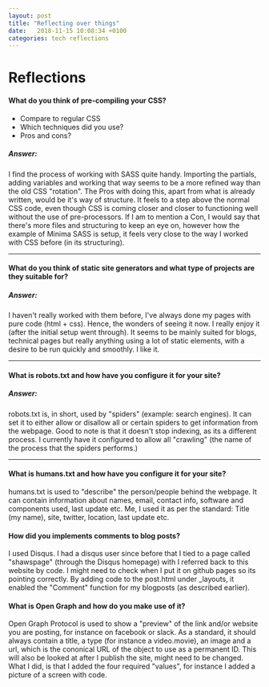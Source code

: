 ```yaml
---
layout: post
title: "Reflecting over things"
date:   2018-11-15 10:08:34 +0100
categories: tech reflections
---
```


# Reflections

#### What do you think of pre-compiling your CSS?
- Compare to regular CSS
- Which techniques did you use?
- Pros and cons?

##### Answer:
I find the process of working with SASS quite handy. Importing the partials, adding variables and working that way seems to be a more refined way than the old CSS "rotation". The Pros with doing this, apart from what is already written, would be it's way of structure. It feels to a step above the normal CSS code, even though CSS is coming closer and closer to functioning well without the use of pre-processors. If I am to mention a Con, I would say that there's more files and structuring to keep an eye on, however how the example of Minima SASS is setup, it feels very close to the way I worked with CSS before (in its structuring). 

------------------

#### What do you think of static site generators and what type of projects are they suitable for?

##### Answer: 
I haven't really worked with them before, I've always done my pages with pure code (html + css). Hence, the wonders of seeing it now. I really enjoy it (after the initial setup went through). It seems to be mainly suited for blogs, technical pages but really anything using a lot of static elements, with a desire to be run quickly and smoothly. I like it. 

------------------

#### What is robots.txt and how have you configure it for your site?

##### Answer:
robots.txt is, in short, used by "spiders" (example: search engines). It can set it to either allow or disallow all or certain spiders to get information from the webpage. Good to note is that it doesn't stop indexing, as its a different process.  I currently have it configured to allow all "crawling" (the name of the process that the spiders performs.)

------------------

#### What is humans.txt and how have you configure it for your site?
humans.txt is used to "describe" the person/people behind the webpage. It can contain information about names, email, contact info, software and components used, last update etc. Me, I used it as per the standard: Title (my name), site, twitter, location, last update etc. 

#### How did you implements comments to blog posts?
I used Disqus. I had a disqus user since before that I tied to a page called "shawspage" (through the Disqus homepage) with I referred back to this website by code. I might need to check when I put it on github pages so its pointing correctly. By adding code to the post.html under _layouts, it enabled the "Comment" function for my blogposts (as described earlier). 

#### What is Open Graph and how do you make use of it?
Open Graph Protocol is used to show a "preview" of the link and/or website you are posting, for instance on facebook or slack. As a standard, it should always contain a title, a type (for instance a video.movie), an image and a url, which is the cononical URL of the object to use as a permanent ID. This will also be looked at after I publish the site, might need to be changed. What I did, is that I added the four required "values", for instance I added a picture of a screen with code. 